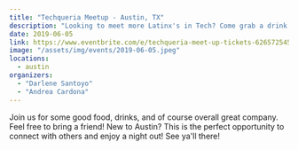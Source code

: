 ```yaml
---
title: "Techqueria Meetup - Austin, TX"
description: "Looking to meet more Latinx's in Tech? Come grab a drink and connect with other Latinx's in Austin!"
date: 2019-06-05
link: https://www.eventbrite.com/e/techqueria-meet-up-tickets-62657254535/
image: "/assets/img/events/2019-06-05.jpeg"
locations:
  - austin
organizers:
  - "Darlene Santoyo"
  - "Andrea Cardona"
---
```


Join us for some good food, drinks, and of course overall great company. Feel free to bring a friend! New to Austin? This is the perfect opportunity to connect with others and enjoy a night out! See ya'll there!